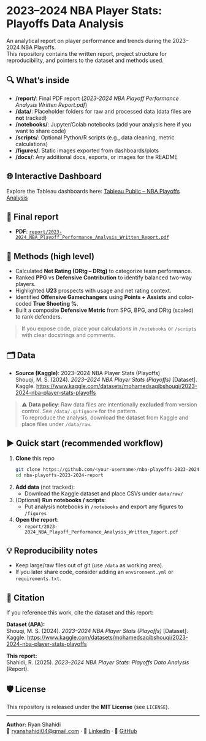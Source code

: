 # 2023–2024 NBA Player Stats: Playoffs Data Analysis

An analytical report on player performance and trends during the 2023–2024 NBA Playoffs.  
This repository contains the written report, project structure for reproducibility, and pointers to the dataset and methods used.

## 🔍 What’s inside
- **/report/**: Final PDF report (_2023-2024 NBA Playoff Performance Analysis Written Report.pdf_)
- **/data/**: Placeholder folders for raw and processed data (data files are **not** tracked)
- **/notebooks/**: Jupyter/Colab notebooks (add your analysis here if you want to share code)
- **/scripts/**: Optional Python/R scripts (e.g., data cleaning, metric calculations)
- **/figures/**: Static images exported from dashboards/plots
- **/docs/**: Any additional docs, exports, or images for the README

## 🌐 Interactive Dashboard
Explore the Tableau dashboards here: [Tableau Public – NBA Playoffs Analysis](https://public.tableau.com/views/NbaPlayoff2022-23Stats/Dashboard1?:language=en-US&:sid=&:redirect=auth&:display_count=n&:origin=viz_share_link)

## 📄 Final report
- **PDF**: [`report/2023-2024_NBA_Playoff_Performance_Analysis_Written_Report.pdf`](report/2023-2024_NBA_Playoff_Performance_Analysis_Written_Report.pdf)

## 🧰 Methods (high level)
- Calculated **Net Rating (ORtg – DRtg)** to categorize team performance.
- Ranked **PPG** vs **Defensive Contribution** to identify balanced two-way players.
- Highlighted **U23** prospects with usage and net rating context.
- Identified **Offensive Gamechangers** using **Points + Assists** and color-coded **True Shooting %**.
- Built a composite **Defensive Metric** from SPG, BPG, and DRtg (scaled) to rank defenders.

> If you expose code, place your calculations in `/notebooks` or `/scripts` with clear docstrings and comments.

## 🗂️ Data
- **Source (Kaggle)**: 2023–2024 NBA Player Stats (Playoffs)  
  Shouqi, M. S. (2024). *2023–2024 NBA Player Stats (Playoffs)* [Dataset]. Kaggle. https://www.kaggle.com/datasets/mohamedsaqibshouqi/2023-2024-nba-player-stats-playoffs

> ⚠️ **Data policy**: Raw data files are intentionally **excluded** from version control. See `/data/.gitignore` for the pattern.  
> To reproduce the analysis, download the dataset from Kaggle and place files under `/data/raw`.

## ▶️ Quick start (recommended workflow)
1. **Clone** this repo
   ```bash
   git clone https://github.com/<your-username>/nba-playoffs-2023-2024-report.git
   cd nba-playoffs-2023-2024-report
   ```
2. **Add data** (not tracked):
   - Download the Kaggle dataset and place CSVs under `data/raw/`
3. (Optional) **Run notebooks / scripts**:
   - Put analysis notebooks in `/notebooks` and export any figures to `/figures`
4. **Open the report**:
   - `report/2023-2024_NBA_Playoff_Performance_Analysis_Written_Report.pdf`

## 💡 Reproducibility notes
- Keep large/raw files out of git (use `/data` as working area).
- If you later share code, consider adding an `environment.yml` or `requirements.txt`.

## 📜 Citation
If you reference this work, cite the dataset and this report:

**Dataset (APA):**  
Shouqi, M. S. (2024). *2023–2024 NBA Player Stats (Playoffs)* [Dataset]. Kaggle. https://www.kaggle.com/datasets/mohamedsaqibshouqi/2023-2024-nba-player-stats-playoffs

**This report:**  
Shahidi, R. (2025). *2023–2024 NBA Player Stats: Playoffs Data Analysis* (Report).

## 🛡️ License
This repository is released under the **MIT License** (see `LICENSE`).

---

**Author:** Ryan Shahidi  
📧 ryanshahidi04@gmail.com · 🔗 [LinkedIn](www.linkedin.com/in/ryan-shahidi-39b705253) · 🔗 [GitHub](https://github.com/rshahidi7)

